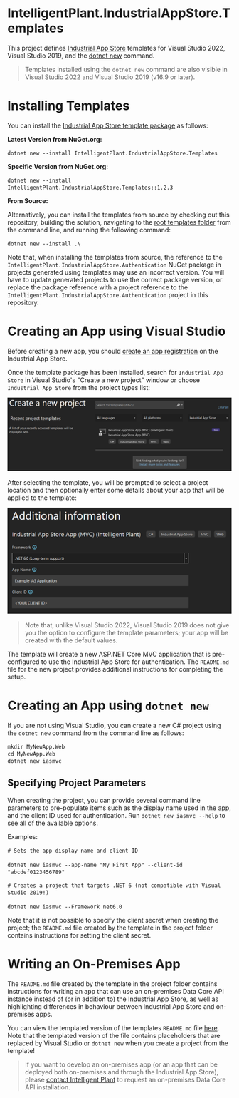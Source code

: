 ﻿# IntelligentPlant.IndustrialAppStore.Templates

This project defines [Industrial App Store](https://appstore.intelligentplant.com) templates for Visual Studio 2022, Visual Studio 2019, and the [dotnet new](https://docs.microsoft.com/en-us/dotnet/core/tools/dotnet-new) command.

> Templates installed using the `dotnet new` command are also visible in Visual Studio 2022 and Visual Studio 2019 (v16.9 or later).


# Installing Templates

You can install the [Industrial App Store template package](https://www.nuget.org/packages/IntelligentPlant.IndustrialAppStore.Templates) as follows:

__Latest Version from NuGet.org:__

```
dotnet new --install IntelligentPlant.IndustrialAppStore.Templates
```

__Specific Version from NuGet.org:__

```
dotnet new --install IntelligentPlant.IndustrialAppStore.Templates::1.2.3
```

__From Source:__

Alternatively, you can install the templates from source by checking out this repository, building the solution, navigating to the [root templates folder](/src/IntelligentPlant.IndustrialAppStore.Templates) from the command line, and running the following command:

```
dotnet new --install .\
```

Note that, when installing the templates from source, the reference to the `IntelligentPlant.IndustrialAppStore.Authentication` NuGet package in projects generated using templates may use an incorrect version. You will have to update generated projects to use the correct package version, or replace the package reference with a project reference to the `IntelligentPlant.IndustrialAppStore.Authentication` project in this repository.


# Creating an App using Visual Studio

Before creating a new app, you should [create an app registration](https://appstore.intelligentplant.com/Developer/AddApplication) on the Industrial App Store. 

Once the template package has been installed, search for `Industrial App Store` in Visual Studio's "Create a new project" window or choose `Industrial App Store` from the project types list:

![Visual Studio 2022 template selection window](./img/template_selection.png)

After selecting the template, you will be prompted to select a project location and then optionally enter some details about your app that will be applied to the template:

![Visual Studio 2022 template parameters window](./img/template_parameters.png)

> Note that, unlike Visual Studio 2022, Visual Studio 2019 does not give you the option to configure the template parameters; your app will be created with the default values.

The template will create a new ASP.NET Core MVC application that is pre-configured to use the Industrial App Store for authentication. The `README.md` file for the new project provides additional instructions for completing the setup.


# Creating an App using `dotnet new`

If you are not using Visual Studio, you can create a new C# project using the `dotnet new` command from the command line as follows:

```
mkdir MyNewApp.Web
cd MyNewApp.Web
dotnet new iasmvc
```


## Specifying Project Parameters

When creating the project, you can provide several command line parameters to pre-populate items such as the display name used in the app, and the client ID used for authentication. Run `dotnet new iasmvc --help` to see all of the available options. 

Examples:

```
# Sets the app display name and client ID

dotnet new iasmvc --app-name "My First App" --client-id "abcdef0123456789"
```

```
# Creates a project that targets .NET 6 (not compatible with Visual Studio 2019!)

dotnet new iasmvc --Framework net6.0
```

Note that it is not possible to specify the client secret when creating the project; the `README.md` file created by the template in the project folder contains instructions for setting the client secret.


# Writing an On-Premises App

The `README.md` file created by the template in the project folder contains instructions for writing an app that can use an on-premises Data Core API instance instead of (or in addition to) the Industrial App Store, as well as highlighting differences in behaviour between Industrial App Store and on-premises apps. 

You can view the templated version of the templates `README.md` file [here](./templates/iasmvc/README.md). Note that the templated version of the file contains placeholders that are replaced by Visual Studio or `dotnet new` when you create a project from the template!

> If you want to develop an on-premises app (or an app that can be deployed both on-premises and through the Industrial App Store), please [contact Intelligent Plant](https://www.intelligentplant.com/contact-us) to request an on-premises Data Core API installation.
